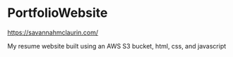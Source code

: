 # PortfolioWebsite
https://savannahmclaurin.com/
<p>My resume website built using an AWS S3 bucket, html, css, and javascript</p>
